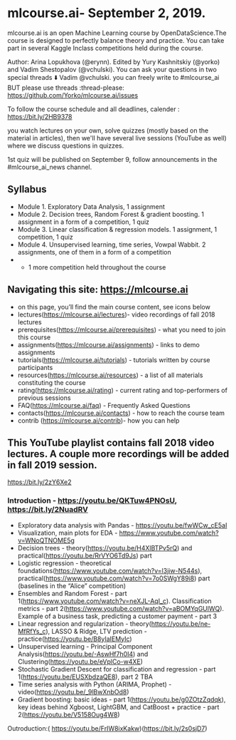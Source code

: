 # mlcourse.ai- September 2, 2019. 
mlcourse.ai is an open Machine Learning course by OpenDataScience.The course is designed to perfectly balance theory and practice. You can take part in several Kaggle Inclass competitions held during the course. 

Author: Arina Lopukhova (@erynn). Edited by Yury Kashnitskiy (@yorko) and Vadim Shestopalov (@vchulski).
You can ask your questions in two special threads :arrow_down:  Vadim @vchulski.
you can freely write to #mlcourse_ai  BUT please use threads :thread-please:
https://github.com/Yorko/mlcourse.ai/issues

To follow the course schedule and all deadlines, calender : https://bit.ly/2HB9378

you watch lectures on your own, solve quizzes (mostly based on the material in articles), then we'll have several live sessions (YouTube as well) where we discuss questions in quizzes. 

1st quiz will be published on September 9, 
follow announcements in the #mlcourse_ai_news channel.

## Syllabus
- Module 1. Exploratory Data Analysis, 1 assignment
- Module 2. Decision trees, Random Forest & gradient boosting. 1 assignment in a form of a competition, 1 quiz
- Module 3. Linear classification & regression models. 1 assignment, 1 competition, 1 quiz
- Module 4. Unsupervised learning, time series, Vowpal Wabbit. 2 assignments, one of them in a form of a competition
- + 1 more competition held throughout the course

## Navigating this site: https://mlcourse.ai

- on this page, you’ll find the main course content, see icons below
- lectures(https://mlcourse.ai/lectures)- video recordings of fall 2018 lectures
- prerequisites(https://mlcourse.ai/prerequisites) - what you need to join this course
- assignments(https://mlcourse.ai/assignments) - links to demo assignments
- tutorials(https://mlcourse.ai/tutorials) - tutorials written by course participants
- resources(https://mlcourse.ai/resources) - a list of all materials constituting the course
- rating(https://mlcourse.ai/rating) - current rating and top-performers of previous sessions
- FAQ(https://mlcourse.ai/faq) - Frequently Asked Questions
- contacts(https://mlcourse.ai/contacts) - how to reach the course team
- contrib (https://mlcourse.ai/contrib)- how you can help

## This YouTube playlist contains fall 2018 video lectures. A couple more recordings will be added in fall 2019 session.
https://bit.ly/2zY6Xe2

### Introduction - https://youtu.be/QKTuw4PNOsU, https://bit.ly/2NuadRV

- Exploratory data analysis with Pandas - https://youtu.be/fwWCw_cE5aI
- Visualization, main plots for EDA - https://www.youtube.com/watch?v=WNoQTNOME5g
- Decision trees - theory(https://youtu.be/H4XlBTPv5rQ) and practical(https://youtu.be/RrVYO6Td9Js) part
- Logistic regression - theoretical foundations(https://www.youtube.com/watch?v=l3jiw-N544s), practical(https://www.youtube.com/watch?v=7o0SWgY89i8) part (baselines in the “Alice” competition)
- Ensembles and Random Forest - part 1(https://www.youtube.com/watch?v=neXJL-AqI_c). Classification metrics - part 2(https://www.youtube.com/watch?v=aBOMYqGUlWQ). Example of a business task, predicting a customer payment - part 3
- Linear regression and regularization - theory(https://youtu.be/ne-MfRfYs_c), LASSO & Ridge, LTV prediction - practice(https://youtu.be/B8yIaIEMyIc)
- Unsupervised learning - Principal Component Analysis(https://youtu.be/-AswHf7h0I4) and Clustering(https://youtu.be/eVplCo-w4XE)
- Stochastic Gradient Descent for classification and regression - part 1(https://youtu.be/EUSXbdzaQE8), part 2 TBA
- Time series analysis with Python (ARIMA, Prophet) - video(https://youtu.be/_9lBwXnbOd8)
- Gradient boosting: basic ideas - part 1(https://youtu.be/g0ZOtzZqdqk), key ideas behind Xgboost, LightGBM, and CatBoost + practice - part 2(https://youtu.be/V5158Oug4W8)

Outroduction:( https://youtu.be/FrIW8ixKakw)(https://bit.ly/2s0sjD7)




